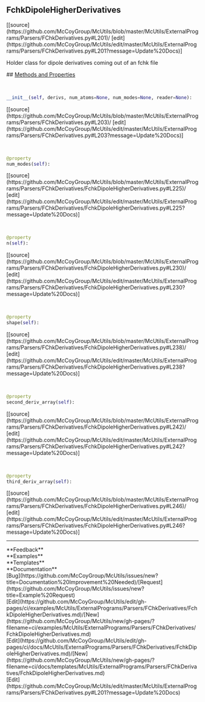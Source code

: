## <a id="McUtils.ExternalPrograms.Parsers.FChkDerivatives.FchkDipoleHigherDerivatives">FchkDipoleHigherDerivatives</a> 

<div class="docs-source-link" markdown="1">
[[source](https://github.com/McCoyGroup/McUtils/blob/master/McUtils/ExternalPrograms/Parsers/FChkDerivatives.py#L201)/
[edit](https://github.com/McCoyGroup/McUtils/edit/master/McUtils/ExternalPrograms/Parsers/FChkDerivatives.py#L201?message=Update%20Docs)]
</div>

Holder class for dipole derivatives coming out of an fchk file







<div class="collapsible-section">
 <div class="collapsible-section collapsible-section-header" markdown="1">
## <a class="collapse-link" data-toggle="collapse" href="#methods" markdown="1"> Methods and Properties</a> <a class="float-right" data-toggle="collapse" href="#methods"><i class="fa fa-chevron-down"></i></a>
 </div>
 <div class="collapsible-section collapsible-section-body collapse show" id="methods" markdown="1">
 
<a id="McUtils.ExternalPrograms.Parsers.FChkDerivatives.FchkDipoleHigherDerivatives.__init__" class="docs-object-method">&nbsp;</a> 
```python
__init__(self, derivs, num_atoms=None, num_modes=None, reader=None): 
```
<div class="docs-source-link" markdown="1">
[[source](https://github.com/McCoyGroup/McUtils/blob/master/McUtils/ExternalPrograms/Parsers/FChkDerivatives.py#L203)/
[edit](https://github.com/McCoyGroup/McUtils/edit/master/McUtils/ExternalPrograms/Parsers/FChkDerivatives.py#L203?message=Update%20Docs)]
</div>


<a id="McUtils.ExternalPrograms.Parsers.FChkDerivatives.FchkDipoleHigherDerivatives.num_modes" class="docs-object-method">&nbsp;</a> 
```python
@property
num_modes(self): 
```
<div class="docs-source-link" markdown="1">
[[source](https://github.com/McCoyGroup/McUtils/blob/master/McUtils/ExternalPrograms/Parsers/FChkDerivatives/FchkDipoleHigherDerivatives.py#L225)/
[edit](https://github.com/McCoyGroup/McUtils/edit/master/McUtils/ExternalPrograms/Parsers/FChkDerivatives/FchkDipoleHigherDerivatives.py#L225?message=Update%20Docs)]
</div>


<a id="McUtils.ExternalPrograms.Parsers.FChkDerivatives.FchkDipoleHigherDerivatives.n" class="docs-object-method">&nbsp;</a> 
```python
@property
n(self): 
```
<div class="docs-source-link" markdown="1">
[[source](https://github.com/McCoyGroup/McUtils/blob/master/McUtils/ExternalPrograms/Parsers/FChkDerivatives/FchkDipoleHigherDerivatives.py#L230)/
[edit](https://github.com/McCoyGroup/McUtils/edit/master/McUtils/ExternalPrograms/Parsers/FChkDerivatives/FchkDipoleHigherDerivatives.py#L230?message=Update%20Docs)]
</div>


<a id="McUtils.ExternalPrograms.Parsers.FChkDerivatives.FchkDipoleHigherDerivatives.shape" class="docs-object-method">&nbsp;</a> 
```python
@property
shape(self): 
```
<div class="docs-source-link" markdown="1">
[[source](https://github.com/McCoyGroup/McUtils/blob/master/McUtils/ExternalPrograms/Parsers/FChkDerivatives/FchkDipoleHigherDerivatives.py#L238)/
[edit](https://github.com/McCoyGroup/McUtils/edit/master/McUtils/ExternalPrograms/Parsers/FChkDerivatives/FchkDipoleHigherDerivatives.py#L238?message=Update%20Docs)]
</div>


<a id="McUtils.ExternalPrograms.Parsers.FChkDerivatives.FchkDipoleHigherDerivatives.second_deriv_array" class="docs-object-method">&nbsp;</a> 
```python
@property
second_deriv_array(self): 
```
<div class="docs-source-link" markdown="1">
[[source](https://github.com/McCoyGroup/McUtils/blob/master/McUtils/ExternalPrograms/Parsers/FChkDerivatives/FchkDipoleHigherDerivatives.py#L242)/
[edit](https://github.com/McCoyGroup/McUtils/edit/master/McUtils/ExternalPrograms/Parsers/FChkDerivatives/FchkDipoleHigherDerivatives.py#L242?message=Update%20Docs)]
</div>


<a id="McUtils.ExternalPrograms.Parsers.FChkDerivatives.FchkDipoleHigherDerivatives.third_deriv_array" class="docs-object-method">&nbsp;</a> 
```python
@property
third_deriv_array(self): 
```
<div class="docs-source-link" markdown="1">
[[source](https://github.com/McCoyGroup/McUtils/blob/master/McUtils/ExternalPrograms/Parsers/FChkDerivatives/FchkDipoleHigherDerivatives.py#L246)/
[edit](https://github.com/McCoyGroup/McUtils/edit/master/McUtils/ExternalPrograms/Parsers/FChkDerivatives/FchkDipoleHigherDerivatives.py#L246?message=Update%20Docs)]
</div>
 </div>
</div>












---


<div markdown="1" class="text-secondary">
<div class="container">
  <div class="row">
   <div class="col" markdown="1">
**Feedback**   
</div>
   <div class="col" markdown="1">
**Examples**   
</div>
   <div class="col" markdown="1">
**Templates**   
</div>
   <div class="col" markdown="1">
**Documentation**   
</div>
   <div class="col" markdown="1">
   
</div>
   <div class="col" markdown="1">
   
</div>
   <div class="col" markdown="1">
   
</div>
</div>
  <div class="row">
   <div class="col" markdown="1">
[Bug](https://github.com/McCoyGroup/McUtils/issues/new?title=Documentation%20Improvement%20Needed)/[Request](https://github.com/McCoyGroup/McUtils/issues/new?title=Example%20Request)   
</div>
   <div class="col" markdown="1">
[Edit](https://github.com/McCoyGroup/McUtils/edit/gh-pages/ci/examples/McUtils/ExternalPrograms/Parsers/FChkDerivatives/FchkDipoleHigherDerivatives.md)/[New](https://github.com/McCoyGroup/McUtils/new/gh-pages/?filename=ci/examples/McUtils/ExternalPrograms/Parsers/FChkDerivatives/FchkDipoleHigherDerivatives.md)   
</div>
   <div class="col" markdown="1">
[Edit](https://github.com/McCoyGroup/McUtils/edit/gh-pages/ci/docs/McUtils/ExternalPrograms/Parsers/FChkDerivatives/FchkDipoleHigherDerivatives.md)/[New](https://github.com/McCoyGroup/McUtils/new/gh-pages/?filename=ci/docs/templates/McUtils/ExternalPrograms/Parsers/FChkDerivatives/FchkDipoleHigherDerivatives.md)   
</div>
   <div class="col" markdown="1">
[Edit](https://github.com/McCoyGroup/McUtils/edit/master/McUtils/ExternalPrograms/Parsers/FChkDerivatives.py#L201?message=Update%20Docs)   
</div>
   <div class="col" markdown="1">
   
</div>
   <div class="col" markdown="1">
   
</div>
   <div class="col" markdown="1">
   
</div>
</div>
</div>
</div>